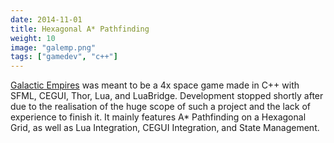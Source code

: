 ```yaml
---
date: 2014-11-01
title: Hexagonal A* Pathfinding
weight: 10
image: "galemp.png"
tags: ["gamedev", "c++"]
---
```


[Galactic Empires](https://github.com/Zephilinox/GalacticEmpires) was meant to be a 4x space game made in C\+\+ with SFML, CEGUI, Thor, Lua, and LuaBridge. Development stopped shortly after due to the realisation of the huge scope of such a project and the lack of experience to finish it. It mainly features A* Pathfinding on a Hexagonal Grid, as well as Lua Integration, CEGUI Integration, and State Management.

